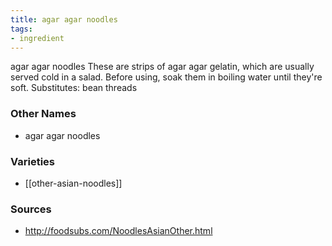 ```yaml
---
title: agar agar noodles
tags:
- ingredient
---
```

agar agar noodles These are strips of agar agar gelatin, which are usually served cold in a salad. Before using, soak them in boiling water until they're soft. Substitutes: bean threads

### Other Names

* agar agar noodles

### Varieties

* [[other-asian-noodles]]

### Sources
* http://foodsubs.com/NoodlesAsianOther.html

